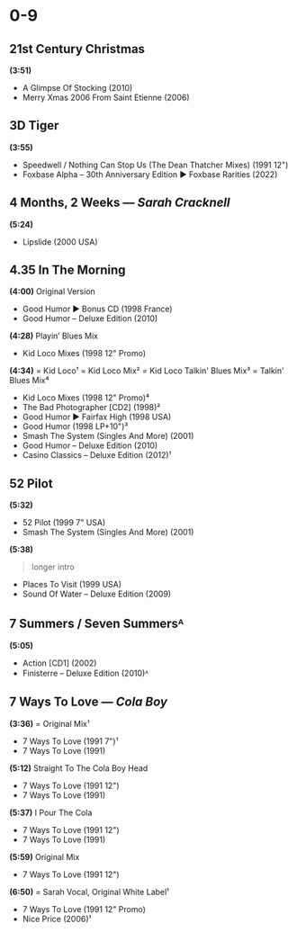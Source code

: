 # 0-9

## 21st Century Christmas

**(3:51)**

* A Glimpse Of Stocking (2010)
* Merry Xmas 2006 From Saint Etienne (2006)

## 3D Tiger

**(3:55)**

* Speedwell / Nothing Can Stop Us (The Dean Thatcher Mixes) (1991 12")
* Foxbase Alpha – 30th Anniversary Edition ▶︎ Foxbase Rarities (2022)

## 4 Months, 2 Weeks — *Sarah Cracknell*

**(5:24)**

* Lipslide (2000 USA)

## 4.35 In The Morning

**(4:00)** Original Version

* Good Humor ▶︎ Bonus CD (1998 France)
* Good Humor – Deluxe Edition (2010)

**(4:28)** Playin’ Blues Mix

* Kid Loco Mixes (1998 12" Promo)

**(4:34)** = Kid Loco¹ = Kid Loco Mix² = Kid Loco Talkin' Blues Mix³ = Talkin' Blues Mix⁴

* Kid Loco Mixes (1998 12" Promo)⁴
* The Bad Photographer [CD2] (1998)²
* Good Humor ▶︎ Fairfax High (1998 USA)
* Good Humor (1998 LP+10")³
* Smash The System (Singles And More) (2001)
* Good Humor – Deluxe Edition (2010)
* Casino Classics – Deluxe Edition (2012)¹

## 52 Pilot

**(5:32)**

* 52 Pilot (1999 7" USA)
* Smash The System (Singles And More) (2001)

**(5:38)**

> longer intro

* Places To Visit (1999 USA)
* Sound Of Water – Deluxe Edition (2009)

## 7 Summers / Seven Summersᴬ

**(5:05)**

* Action [CD1] (2002)
* Finisterre – Deluxe Edition (2010)ᴬ

## 7 Ways To Love — *Cola Boy*

**(3:36)** = Original Mix¹

* 7 Ways To Love (1991 7")¹
* 7 Ways To Love (1991)

**(5:12)** Straight To The Cola Boy Head

* 7 Ways To Love (1991 12")
* 7 Ways To Love (1991)

**(5:37)** I Pour The Cola

* 7 Ways To Love (1991 12")
* 7 Ways To Love (1991)

**(5:59)** Original Mix

* 7 Ways To Love (1991 12")

**(6:50)** = Sarah Vocal, Original White Label¹

* 7 Ways To Love (1991 12" Promo)
* Nice Price (2006)¹

